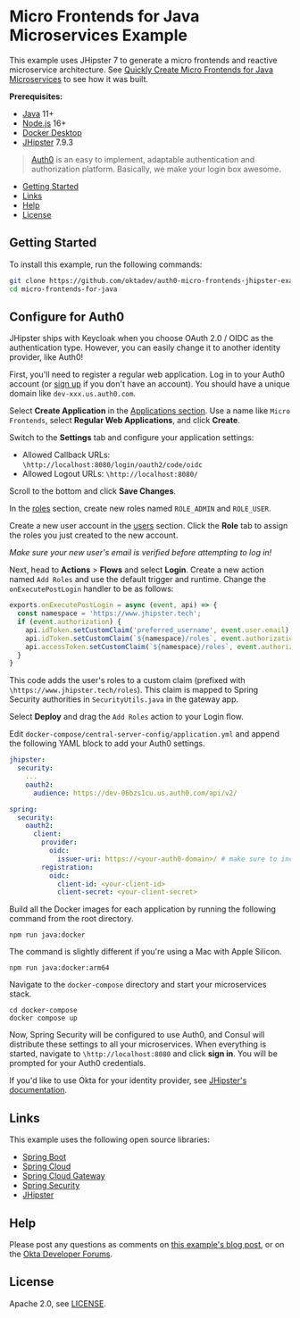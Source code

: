 # Micro Frontends for Java Microservices Example

This example uses JHipster 7 to generate a micro frontends and reactive microservice architecture. See [Quickly Create Micro Frontends for Java Microservices][blog] to see how it was built.

**Prerequisites:** 

- [Java](https://sdkman.io/) 11+
- [Node.js](https://nodejs.com/) 16+
- [Docker Desktop](https://www.docker.com/products/docker-desktop/)
- [JHipster](https://www.jhipster.tech/installation/) 7.9.3

> [Auth0](https://auth0.com) is an easy to implement, adaptable authentication and authorization platform.
Basically, we make your login box awesome.

* [Getting Started](#getting-started)
* [Links](#links)
* [Help](#help)
* [License](#license)

## Getting Started

To install this example, run the following commands:

```bash
git clone https://github.com/oktadev/auth0-micro-frontends-jhipster-example.git micro-frontends-for-java
cd micro-frontends-for-java
```

## Configure for Auth0

JHipster ships with Keycloak when you choose OAuth 2.0 / OIDC as the authentication type. However, you can easily change it to another identity provider, like Auth0!

First, you'll need to register a regular web application. Log in to your Auth0 account (or [sign up](https://auth0.com/signup) if you don't have an account). You should have a unique domain like `dev-xxx.us.auth0.com`.

Select **Create Application** in the [Applications section](https://manage.auth0.com/#/applications). Use a name like `Micro Frontends`, select **Regular Web Applications**, and click **Create**.

Switch to the **Settings** tab and configure your application settings:

- Allowed Callback URLs: `\http://localhost:8080/login/oauth2/code/oidc`
- Allowed Logout URLs: `\http://localhost:8080/`

Scroll to the bottom and click **Save Changes**.

In the [roles](https://manage.auth0.com/#/roles) section, create new roles named `ROLE_ADMIN` and `ROLE_USER`.

Create a new user account in the [users](https://manage.auth0.com/#/users) section. Click the **Role** tab to assign the roles you just created to the new account.

_Make sure your new user's email is verified before attempting to log in!_

Next, head to **Actions** > **Flows** and select **Login**. Create a new action named `Add Roles` and use the default trigger and runtime. Change the `onExecutePostLogin` handler to be as follows:

```js
exports.onExecutePostLogin = async (event, api) => {
  const namespace = 'https://www.jhipster.tech';
  if (event.authorization) {
    api.idToken.setCustomClaim('preferred_username', event.user.email);
    api.idToken.setCustomClaim(`${namespace}/roles`, event.authorization.roles);
    api.accessToken.setCustomClaim(`${namespace}/roles`, event.authorization.roles);
  }
}
```

This code adds the user's roles to a custom claim (prefixed with `\https://www.jhipster.tech/roles`). This claim is mapped to Spring Security authorities in `SecurityUtils.java` in the gateway app.

Select **Deploy** and drag the `Add Roles` action to your Login flow.

Edit `docker-compose/central-server-config/application.yml` and append the following YAML block to add your Auth0 settings.

```yaml
jhipster:
  security:
    ...
    oauth2:
      audience: https://dev-06bzs1cu.us.auth0.com/api/v2/

spring:
  security:
    oauth2:
      client:
        provider:
          oidc:
            issuer-uri: https://<your-auth0-domain>/ # make sure to include the trailing slash!
        registration:
          oidc:
            client-id: <your-client-id>
            client-secret: <your-client-secret>
```

Build all the Docker images for each application by running the following command from the root directory.

```shell
npm run java:docker
```

The command is slightly different if you're using a Mac with Apple Silicon.

```shell
npm run java:docker:arm64
```

Navigate to the `docker-compose` directory and start your microservices stack.

```shell
cd docker-compose
docker compose up
```

Now, Spring Security will be configured to use Auth0, and Consul will distribute these settings to all your microservices. When everything is started, navigate to `\http://localhost:8080` and click **sign in**. You will be prompted for your Auth0 credentials.

If you'd like to use Okta for your identity provider, see [JHipster's documentation](https://www.jhipster.tech/security/#okta).

## Links

This example uses the following open source libraries:

* [Spring Boot](https://spring.io/projects/spring-boot)
* [Spring Cloud](https://spring.io/projects/spring-cloud)
* [Spring Cloud Gateway](https://spring.io/projects/spring-cloud-gateway)
* [Spring Security](https://spring.io/projects/spring-security)
* [JHipster](https://www.jhipster.tech)

## Help

Please post any questions as comments on [this example's blog post][blog], or on the [Okta Developer Forums](https://devforum.okta.com/).

## License

Apache 2.0, see [LICENSE](LICENSE).

[blog]: https://developer.okta.com/blog/2022/09/26/micro-frontends-java-microservices
